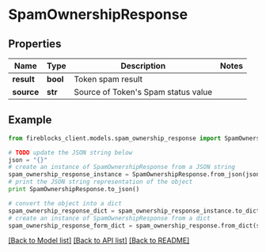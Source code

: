 # SpamOwnershipResponse


## Properties

Name | Type | Description | Notes
------------ | ------------- | ------------- | -------------
**result** | **bool** | Token spam result | 
**source** | **str** | Source of Token&#39;s Spam status value | 

## Example

```python
from fireblocks_client.models.spam_ownership_response import SpamOwnershipResponse

# TODO update the JSON string below
json = "{}"
# create an instance of SpamOwnershipResponse from a JSON string
spam_ownership_response_instance = SpamOwnershipResponse.from_json(json)
# print the JSON string representation of the object
print SpamOwnershipResponse.to_json()

# convert the object into a dict
spam_ownership_response_dict = spam_ownership_response_instance.to_dict()
# create an instance of SpamOwnershipResponse from a dict
spam_ownership_response_form_dict = spam_ownership_response.from_dict(spam_ownership_response_dict)
```
[[Back to Model list]](../README.md#documentation-for-models) [[Back to API list]](../README.md#documentation-for-api-endpoints) [[Back to README]](../README.md)


